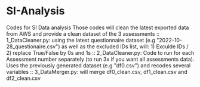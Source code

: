 # SI-Analysis
Codes for SI Data analysis
Those codes will clean the latest exported data from AWS and provide a clean dataset of the 3 assessments
:: 1_DataCleaner.py: using the latest questionnaire dataset (e.g "2022-10-28_questionaire.csv") as well as the excluded IDs list, will: 1) Exculde IDs / 2) replace True/False by 0s and 1s
:: 2_DataCleaner.py: Code to run for each Assessment number separately (to run 3x if you want all assessments data). Uses the previously generated dataset (e.g "df0.csv") and recodes several variables
:: 3_DataMerger.py: will merge df0_clean.csv, df1_clean.csv and df2_clean.csv
